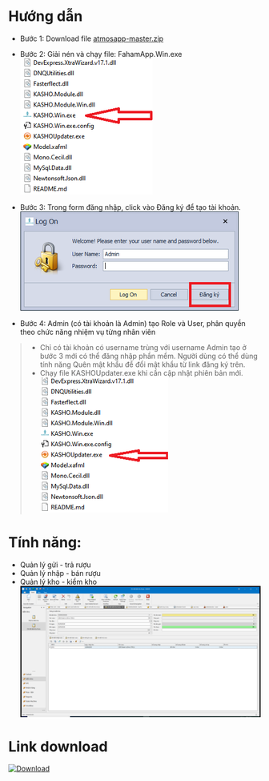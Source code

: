 # Hướng dẫn
- Bước 1: Download file  [atmosapp-master.zip](https://github.com/dongocquy/fahamapp/archive/master.zip)
- Bước 2: Giải nén và chạy file: FahamApp.Win.exe \
![FahamApp.Win.exe](https://github.com/dongocquy/fahamapp/blob/master/Images/kasho.win.exe.png?raw=true)

- Bước 3: Trong form đăng nhập, click vào Đăng ký để tạo tài khoản. \
![Download](https://github.com/dongocquy/fahamapp/blob/master/Images/loginform.png?raw=true)
- Bước 4: Admin (có tài khoản là Admin) tạo Role và User, phân quyền theo chức năng nhiệm vụ từng nhân viên
> - Chỉ có tài khoản có username trùng với username Admin tạo ở bước 3 mới có thể đăng nhập phần mềm. Người dùng có thể dùng tính năng Quên mật khẩu để đổi mật khẩu từ link đăng ký trên.
> - Chạy file KASHOUpdater.exe khi cần cập nhật phiên bản mới.\
![Download](https://github.com/dongocquy/fahamapp/blob/master/Images/KASHOUpdater.png?raw=true)
# Tính năng:
  - Quản lý gửi - trả rượu
  - Quản lý nhập - bán rượu
  - Quản lý kho - kiểm kho\
![Download](https://github.com/dongocquy/fahamapp/blob/master/Images/kiemkho.png?raw=true)
# Link download
[![Download](https://images-na.ssl-images-amazon.com/images/I/418eAHsdh0L.png)](https://github.com/dongocquy/fahamapp/archive/master.zip)